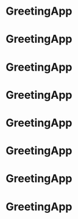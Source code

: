 # GreetingApp
# GreetingApp
# GreetingApp
# GreetingApp
# GreetingApp
# GreetingApp
# GreetingApp
# GreetingApp
